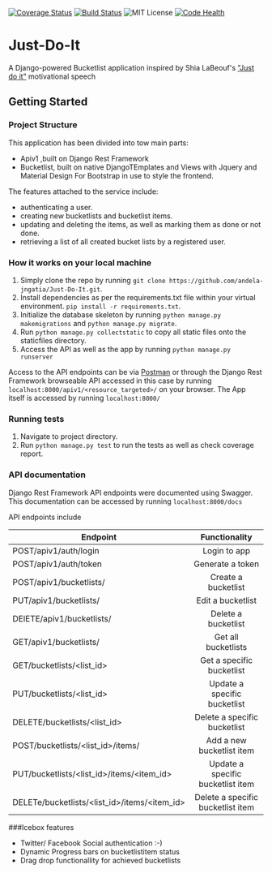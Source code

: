 [![Coverage Status](https://coveralls.io/repos/github/andela-jngatia/Just-Do-It/badge.svg?branch=develop)](https://coveralls.io/github/andela-jngatia/Just-Do-It?branch=develop)
[![Build Status](https://travis-ci.org/andela-jngatia/Just-Do-It.svg?branch=develop)](https://travis-ci.org/andela-jngatia/Just-Do-It)
![MIT License](https://img.shields.io/github/license/mashape/apistatus.svg)
[![Code Health](https://landscape.io/github/andela-jngatia/Just-Do-It/develop/landscape.svg?style=flat)](https://landscape.io/github/andela-jngatia/Just-Do-It/develop)

# Just-Do-It
A Django-powered Bucketlist application inspired by Shia LaBeouf's ["Just do it"](https://youtu.be/ZXsQAXx_ao0) motivational speech


## Getting Started
### Project Structure

This application has been divided into tow main parts:
- Apiv1 ,built on Django Rest Framework
- Bucketlist, built on native DjangoTEmplates and Views with Jquery and Material Design For Bootstrap in use to style the frontend.


The features attached to the service include:
* authenticating a user.
* creating new bucketlists and bucketlist items.
* updating and deleting the items, as well as marking them as done or not done.
* retrieving a list of all created bucket lists by a registered user.

### How it works on your local machine
1. Simply clone the repo by running ```git clone https://github.com/andela-jngatia/Just-Do-It.git```.
2. Install dependencies as per the requirements.txt file within your virtual environment. ```pip install -r requirements.txt```.
3. Initialize the database skeleton by running ```python manage.py makemigrations``` and ```python manage.py migrate```.
4. Run ```python manage.py collectstatic``` to copy all static files onto the staticfiles directory.
5. Access the API as well as the app by running ```python manage.py runserver```

Access to the API endpoints can be via [Postman](https://www.getpostman.com/) or through the Django Rest Framework browseable API accessed in this case by running ```localhost:8000/apiv1/<resource_targeted>/``` on your browser.
The App itself is accessed by running ```localhost:8000/```

### Running tests
1. Navigate to project directory.
3. Run ```python manage.py test``` to run the tests as well as check coverage report.

### API documentation
Django Rest Framework API endpoints were documented using Swagger.
This documentation can be accessed by running ```localhost:8000/docs```

API endpoints include

| Endpoint                                               | Functionality                                  |
| -------------                                          |:-------------:                                 |
| POST/apiv1/auth/login                                  | Login to app                                   |
| POST/apiv1/auth/token                                  | Generate a token                               |
| POST/apiv1/bucketlists/                                | Create a bucketlist                            |
| PUT/apiv1/bucketlists/                                 | Edit a bucketlist                              |
| DElETE/apiv1/bucketlists/                              | Delete a bucketlist                            |
| GET/apiv1/bucketlists/                                 | Get all bucketlists                            |
| GET/bucketlists/<list_id>                              | Get a specific bucketlist                      |
| PUT/bucketlists/<list_id>                              | Update a specific bucketlist                   |
| DELETE/bucketlists/<list_id>                           | Delete a specific bucketlist                   |
| POST/bucketlists/<list_id>/items/                      | Add a new bucketlist item                      |
| PUT/bucketlists/<list_id>/items/<item_id>              | Update a specific bucketlist  item             |
| DELETe/bucketlists/<list_id>/items/<item_id>           | Delete a specific bucketlist  item             |


###Icebox features
- Twitter/ Facebook Social authentication :-)
- Dynamic Progress bars on bucketlistitem status
- Drag drop functionallity for achieved bucketlists
